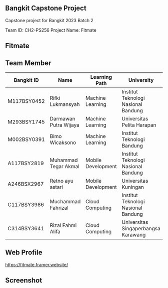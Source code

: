 ## Bangkit Capstone Project
Capstone project for Bangkit 2023 Batch 2

Team ID: CH2-PS256 
Project Name: Fitmate

## Fitmate 

## Team Member 
| Bangkit ID | Name | Learning Path | University |LinkedIn |
| ---      | ---       | ---       | ---       | ---       |
| M117BSY0452 | Rifki Lukmansyah | Machine Learning| Institut Teknologi Nasional Bandung | [![text](https://img.shields.io/badge/LinkedIn-0077B5?style=for-the-badge&logo=linkedin&logoColor=white)](https://www.linkedin.com/in/rifqilukmansyah) |
| M293BSY1745 | Darmawan Putra Wijaya | Machine Learning| Universitas Pelita Harapan| [![text](https://img.shields.io/badge/LinkedIn-0077B5?style=for-the-badge&logo=linkedin&logoColor=white)](https://www.linkedin.com/in/darmawan-wijaya-37a678209/) |
| M002BSY0391 | Bimo Wicaksono  | Machine Learning|	Institut Teknologi Bandung  | [![text](https://img.shields.io/badge/LinkedIn-0077B5?style=for-the-badge&logo=linkedin&logoColor=white)](https://www.linkedin.com/in/bimows/) |
| A117BSY2819 |Muhammad Tegar Akmal | Mobile Development| Institut Teknologi Nasional Bandung | [![text](https://img.shields.io/badge/LinkedIn-0077B5?style=for-the-badge&logo=linkedin&logoColor=white)](https://www.linkedin.com/in/muhammad-tegar-akmal-985818273/) |
| A246BSX2967 | Retno ayu astari| Mobile Development | Universitas Kuningan | [![text](https://img.shields.io/badge/LinkedIn-0077B5?style=for-the-badge&logo=linkedin&logoColor=white)](https://id.linkedin.com/in/retno-ayu-astari-4548a3294) |
| C117BSY3986 | Muchammad Fahrizal | Cloud Computing | 	Institut Teknologi Nasional Bandung | [![text](https://img.shields.io/badge/LinkedIn-0077B5?style=for-the-badge&logo=linkedin&logoColor=white)](https://www.linkedin.com/in/muchammad-fahrizal/) |
| C314BSY3641 | Rizal Fahmi Alifa |  Cloud Computing | Universitas Singaperbangsa Karawang | [![text](https://img.shields.io/badge/LinkedIn-0077B5?style=for-the-badge&logo=linkedin&logoColor=white)](https://www.linkedin.com/in/rizal-fahmi-alifa-a2a4b41ba/) |

## Web Profile
https://fitmate.framer.website/

## Screenshot

## 
